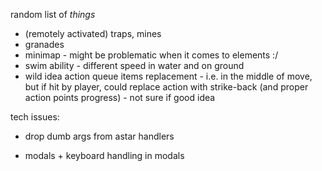 random list of *things*
 - (remotely activated) traps, mines
 - granades
 - minimap - might be problematic when it comes to elements :/
 - swim ability - different speed in water and on ground
 - wild idea action queue items replacement - i.e. in the middle of move, but if hit by player, could replace action with strike-back (and proper action points progress) - not sure if good idea

tech issues:
 - drop dumb args from astar handlers

 - modals + keyboard handling in modals
